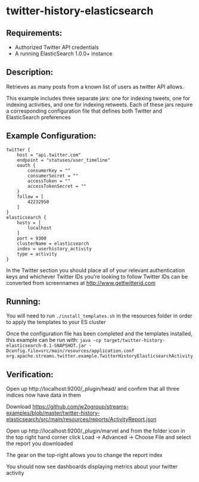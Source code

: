 twitter-history-elasticsearch
==============================

Requirements:
-------------
 - Authorized Twitter API credentials
 - A running ElasticSearch 1.0.0+ instance

Description:
------------
Retrieves as many posts from a known list of users as twitter API allows.

This example includes three separate jars: one for indexing tweets, one for indexing activities, and one for indexing retweets.
Each of these jars require a corresponding configuration file that defines both Twitter and ElasticSearch preferences

Example Configuration:
----------------------

    twitter {
        host = "api.twitter.com"
        endpoint = "statuses/user_timeline"
        oauth {
            consumerKey = ""
            consumerSecret = ""
            accessToken = ""
            accessTokenSecret = ""
        }
        follow = [
            42232950
        ]
    }
    elasticsearch {
        hosts = [
            localhost
        ]
        port = 9300
        clusterName = elasticsearch
        index = userhistory_activity
        type = activity
    }

In the Twitter section you should place all of your relevant authentication keys and whichever Twitter IDs you're looking to follow
Twitter IDs can be converted from screennames at http://www.gettwitterid.com

Running:
--------

You will need to run `./install_templates.sh` in the resources folder in order to apply the templates to your ES cluster

Once the configuration file has been completed and the templates installed, this example can be run with:
`java -cp target/twitter-history-elasticsearch-0.1-SNAPSHOT.jar -Dconfig.file=src/main/resources/application.conf org.apache.streams.twitter.example.TwitterHistoryElasticsearchActivity`

Verification:
-------------
Open up http://localhost:9200/_plugin/head/ and confirm that all three indices now have data in them

Download https://github.com/w2ogroup/streams-examples/blob/master/twitter-history-elasticsearch/src/main/resources/reports/ActivityReport.json

Open up http://localhost:9200/_plugin/marvel and from the folder icon in the top right hand corner click
    Load -> Advanced -> Choose File and select the report you downloaded

The gear on the top-right allows you to change the report index

You should now see dashboards displaying metrics about your twitter activity